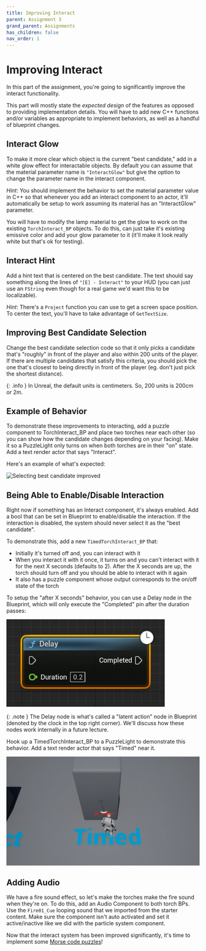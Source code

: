 ```yaml
---
title: Improving Interact
parent: Assignment 3
grand_parent: Assignments
has_children: false
nav_order: 1
---
```


# Improving Interact

In this part of the assignment, you're going to significantly improve the interact functionality.

This part will mostly state the *expected design* of the features as opposed to providing implementation details. You will have to add new C++ functions and/or variables as appropriate to implement behaviors, as well as a handful of blueprint changes.

## Interact Glow

To make it more clear which object is the current "best candidate," add in a white glow effect for interactable objects. By default you can assume that the material parameter name is `"InteractGlow"` but give the option to change the parameter name in the interact component.

*Hint*: You should implement the behavior to set the material parameter value in C++ so that whenever you add an interact component to an actor, it'll automatically be setup to work assuming its material has an "InteractGlow" parameter.

You will have to modify the lamp material to get the glow to work on the existing `TorchInteract_BP` objects. To do this, can just take it's existing emissive color and add your glow parameter to it (it'll make it look really white but that's ok for testing).

## Interact Hint

Add a hint text that is centered on the best candidate. The text should say something along the lines of `"[E] - Interact"` to your HUD (you can just use an `FString` even though for a real game we'd want this to be localizable).

*Hint*: There's a `Project` function you can use to get a screen space position. To center the text, you'll have to take advantage of `GetTextSize`. 

## Improving Best Candidate Selection

Change the best candidate selection code so that it only picks a candidate that's "roughly" in front of the player and also within 200 units of the player. If there are multiple candidates that satisfy this criteria, you should pick the one that's closest to being directly in front of the player (eg. don't just pick the shortest distance).

{: .info }
In Unreal, the default units is centimeters. So, 200 units is 200cm or 2m.

## Example of Behavior

To demonstrate these improvements to interacting, add a puzzle component to TorchInteract_BP and place two torches near each other (so you can show how the candidate changes depending on your facing). Make it so a PuzzleLight only turns on when both torches are in their "on" state. Add a text render actor that says "Interact".

Here's an example of what's expected:

![Selecting best candidate improved](images/03/interact.gif)

## Being Able to Enable/Disable Interaction

Right now if something has an Interact component, it's always enabled. Add a bool that can be set in Blueprint to enable/disable the interaction. If the interaction is disabled, the system should never select it as the "best candidate".

To demonstrate this, add a new `TimedTorchInteract_BP` that:

- Initially it's turned off and, you can interact with it
- When you interact it with it once, it turns on and you can't interact with it for the next X seconds (defaults to 2). After the X seconds are up, the torch should turn off and you should be able to interact with it again
- It also has a puzzle component whose output corresponds to the on/off state of the torch

To setup the "after X seconds" behavior, you can use a Delay node in the Blueprint, which will only execute the "Completed" pin after the duration passes:

![Delay latent action node](images/03/delay.png)

{: .note }
The Delay node is what's called a "latent action" node in Blueprint (denoted by the clock in the top right corner). We'll discuss how these nodes work internally in a future lecture.

Hook up a TimedTorchInteract_BP to a PuzzleLight to demonstrate this behavior. Add a text render actor that says "Timed" near it.

![Timed torch in action](images/03/timed.gif)

## Adding Audio

We have a fire sound effect, so let's make the torches make the fire sound when they're on. To do this, add an Audio Component to both torch BPs. Use the `Fire01_Cue` looping sound that we imported from the starter content. Make sure the component isn't auto activated and set it active/inactive like we did with the particle system component.

Now that the interact system has been improved significantly, it's time to implement some [Morse code puzzles](03-02.html)!

